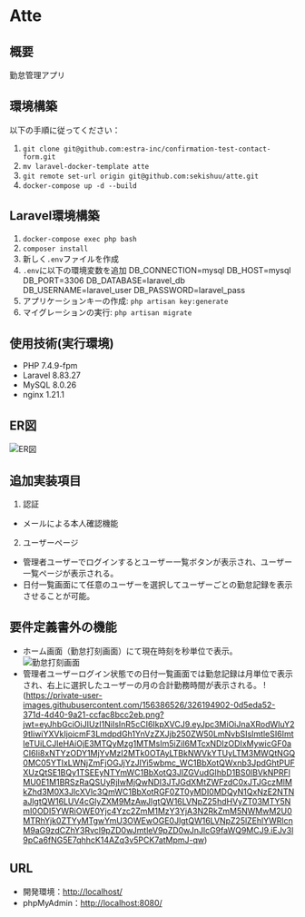 # Atte

## 概要
勤怠管理アプリ

## 環境構築
以下の手順に従ってください：
1. `git clone git@github.com:estra-inc/confirmation-test-contact-form.git`
2. `mv laravel-docker-template atte`
3. `git remote set-url origin git@github.com:sekishuu/atte.git`
4. `docker-compose up -d --build`

## Laravel環境構築
1. `docker-compose exec php bash`
2. `composer install`
3. 新しく`.env`ファイルを作成
4. `.env`に以下の環境変数を追加
DB_CONNECTION=mysql
DB_HOST=mysql
DB_PORT=3306
DB_DATABASE=laravel_db
DB_USERNAME=laravel_user
DB_PASSWORD=laravel_pass
5. アプリケーションキーの作成: `php artisan key:generate`
6. マイグレーションの実行: `php artisan migrate`

## 使用技術(実行環境)
- PHP 7.4.9-fpm
- Laravel 8.83.27
- MySQL 8.0.26
- nginx 1.21.1

## ER図
![ER図](https://private-user-images.githubusercontent.com/156386526/326194884-c7b01383-0562-4ea0-aaae-fbaa808619ab.png?jwt=eyJhbGciOiJIUzI1NiIsInR5cCI6IkpXVCJ9.eyJpc3MiOiJnaXRodWIuY29tIiwiYXVkIjoicmF3LmdpdGh1YnVzZXJjb250ZW50LmNvbSIsImtleSI6ImtleTUiLCJleHAiOjE3MTQyMzg1MTMsIm5iZiI6MTcxNDIzODIxMywicGF0aCI6Ii8xNTYzODY1MjYvMzI2MTk0ODg0LWM3YjAxMzgzLTA1NjItNGVhMC1hYWFlLWZiYWE4MDg2MTlhYi5wbmc_WC1BbXotQWxnb3JpdGhtPUFXUzQtSE1BQy1TSEEyNTYmWC1BbXotQ3JlZGVudGlhbD1BS0lBVkNPRFlMU0E1M1BRSzRaQSUyRjIwMjQwNDI3JTJGdXMtZWFzdC0xJTJGczMlMkZhd3M0X3JlcXVlc3QmWC1BbXotRGF0ZT0yMDI0MDQyN1QxNzE2NTNaJlgtQW16LUV4cGlyZXM9MzAwJlgtQW16LVNpZ25hdHVyZT1kODZkNTFiOTc0YWIyNWM1NWUxNGI4YTcyMWExYzMzZTI4OTRiZGVkZjEwMDU5Y2VlZGM1YThiNDJhNWEyNTcyJlgtQW16LVNpZ25lZEhlYWRlcnM9aG9zdCZhY3Rvcl9pZD0wJmtleV9pZD0wJnJlcG9faWQ9MCJ9.EzO8vt2h7Xl1k49tfKvWRSsGU76BK2ycs96sH1n_xxw)

## 追加実装項目
1. 認証
- メールによる本人確認機能
2. ユーザーページ
- 管理者ユーザーでログインするとユーザー一覧ボタンが表示され、ユーザー一覧ページが表示される。
- 日付一覧画面にて任意のユーザーを選択してユーザーごとの勤怠記録を表示させることが可能。

## 要件定義書外の機能
- ホーム画面（勤怠打刻画面）にて現在時刻を秒単位で表示。
![勤怠打刻画面](https://private-user-images.githubusercontent.com/156386526/326194899-d17cc738-ac3d-4dc3-9d1a-742c7f555eb7.png?jwt=eyJhbGciOiJIUzI1NiIsInR5cCI6IkpXVCJ9.eyJpc3MiOiJnaXRodWIuY29tIiwiYXVkIjoicmF3LmdpdGh1YnVzZXJjb250ZW50LmNvbSIsImtleSI6ImtleTUiLCJleHAiOjE3MTQyMzg1MTMsIm5iZiI6MTcxNDIzODIxMywicGF0aCI6Ii8xNTYzODY1MjYvMzI2MTk0ODk5LWQxN2NjNzM4LWFjM2QtNGRjMy05ZDFhLTc0MmM3ZjU1NWViNy5wbmc_WC1BbXotQWxnb3JpdGhtPUFXUzQtSE1BQy1TSEEyNTYmWC1BbXotQ3JlZGVudGlhbD1BS0lBVkNPRFlMU0E1M1BRSzRaQSUyRjIwMjQwNDI3JTJGdXMtZWFzdC0xJTJGczMlMkZhd3M0X3JlcXVlc3QmWC1BbXotRGF0ZT0yMDI0MDQyN1QxNzE2NTNaJlgtQW16LUV4cGlyZXM9MzAwJlgtQW16LVNpZ25hdHVyZT0zZjFlZWJhNWI2MDU3MjA3NGMyOTVjZDAxNDI2ZTQ2MDA4OTkxZTY0YzQ5N2FiZGIxOTAzMDkzZTA4ZWNiZWQ2JlgtQW16LVNpZ25lZEhlYWRlcnM9aG9zdCZhY3Rvcl9pZD0wJmtleV9pZD0wJnJlcG9faWQ9MCJ9.RRz6TvLASNm0UDXXgN56cVVeWrL_hifhVKnlwGkFFK4)
- 管理者ユーザーログイン状態での日付一覧画面では勤怠記録は月単位で表示され、右上に選択したユーザーの月の合計勤務時間が表示される。
!(https://private-user-images.githubusercontent.com/156386526/326194902-0d5eda52-371d-4d40-9a21-ccfac8bcc2eb.png?jwt=eyJhbGciOiJIUzI1NiIsInR5cCI6IkpXVCJ9.eyJpc3MiOiJnaXRodWIuY29tIiwiYXVkIjoicmF3LmdpdGh1YnVzZXJjb250ZW50LmNvbSIsImtleSI6ImtleTUiLCJleHAiOjE3MTQyMzg1MTMsIm5iZiI6MTcxNDIzODIxMywicGF0aCI6Ii8xNTYzODY1MjYvMzI2MTk0OTAyLTBkNWVkYTUyLTM3MWQtNGQ0MC05YTIxLWNjZmFjOGJjYzJlYi5wbmc_WC1BbXotQWxnb3JpdGhtPUFXUzQtSE1BQy1TSEEyNTYmWC1BbXotQ3JlZGVudGlhbD1BS0lBVkNPRFlMU0E1M1BRSzRaQSUyRjIwMjQwNDI3JTJGdXMtZWFzdC0xJTJGczMlMkZhd3M0X3JlcXVlc3QmWC1BbXotRGF0ZT0yMDI0MDQyN1QxNzE2NTNaJlgtQW16LUV4cGlyZXM9MzAwJlgtQW16LVNpZ25hdHVyZT03MTY5NmI0ODI5YWRiOWE0Yjc4Yzc2ZmM1MzY3YjA3N2RkZmM5NWMwM2U0MTRhYjk0ZTYyMTgwYmU3OWEwOGE0JlgtQW16LVNpZ25lZEhlYWRlcnM9aG9zdCZhY3Rvcl9pZD0wJmtleV9pZD0wJnJlcG9faWQ9MCJ9.iEJv3l9pCa6fNG5E7qhhcK14AZq3v5PCK7atMpmJ-qw)

## URL
- 開発環境：[http://localhost/](http://localhost/)
- phpMyAdmin：[http://localhost:8080/](http://localhost:8080/)
